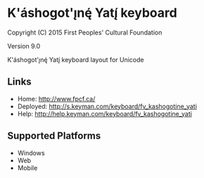 K'áshogot'ı̨nę́ Yatı̨́ keyboard
======================

Copyright (C) 2015 First Peoples' Cultural Foundation

Version 9.0

K'áshogot'ı̨nę́ Yatı̨́ keyboard layout for Unicode

Links
-----

 * Home:     <http://www.fpcf.ca/>
 * Deployed: <http://s.keyman.com/keyboard/fv_kashogotine_yati>
 * Help:     <http://help.keyman.com/keyboard/fv_kashogotine_yati>
 
Supported Platforms
-------------------

 * Windows
 * Web
 * Mobile
